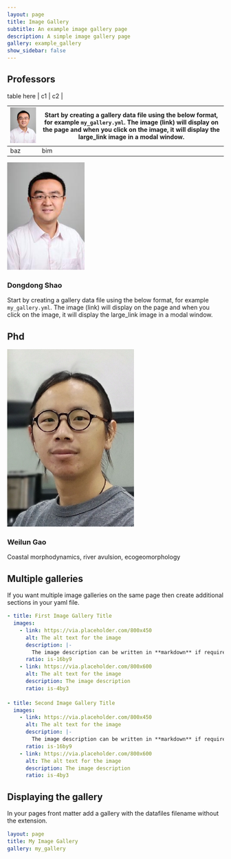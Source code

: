 ```yaml
---
layout: page
title: Image Gallery
subtitle: An example image gallery page
description: A simple image gallery page 
gallery: example_gallery
show_sidebar: false
---
```


## Professors

table here
| c1 | c2 |

| ![Dongdong Shao](/img/dongdongshao.jpg) | Start by creating a gallery data file using the below format, for example `my_gallery.yml`. The image (link) will display on the page and when you click on the image, it will display the large_link image in a modal window.  |
| --- | --- |
| baz | bim |

![Dongdong Shao](/img/dongdongshao.jpg)
### Dongdong Shao

Start by creating a gallery data file using the below format, for example `my_gallery.yml`. The image (link) will display on the page and when you click on the image, it will display the large_link image in a modal window. 

## Phd
![Weilun Gao](/img/weilungao.jpg)
### Weilun Gao
Coastal morphodynamics, river avulsion, ecogeomorphology


## Multiple galleries

If you want multiple image galleries on the same page then create additional sections in your yaml file.

```yaml
- title: First Image Gallery Title
  images:
    - link: https://via.placeholder.com/800x450
      alt: The alt text for the image
      description: |-
        The image description can be written in **markdown** if required
      ratio: is-16by9
    - link: https://via.placeholder.com/800x600
      alt: The alt text for the image
      description: The image description
      ratio: is-4by3

- title: Second Image Gallery Title
  images:
    - link: https://via.placeholder.com/800x450
      alt: The alt text for the image
      description: |-
        The image description can be written in **markdown** if required
      ratio: is-16by9
    - link: https://via.placeholder.com/800x600
      alt: The alt text for the image
      description: The image description
      ratio: is-4by3
```

## Displaying the gallery

In your pages front matter add a gallery with the datafiles filename without the extension.

```yaml
layout: page
title: My Image Gallery
gallery: my_gallery
```
